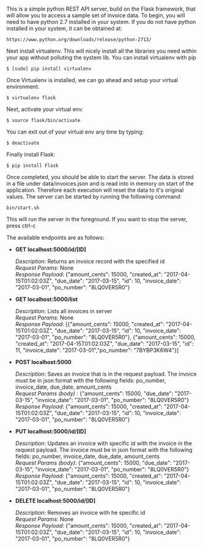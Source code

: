 This is a simple python REST API server, build on the Flask framework, that will allow you to access a sample set of invoice data.
To begin, you will need to have python 2.7 installed in your system.
If you do not have python installed in your system, it can be obtained at:

  `https://www.python.org/downloads/release/python-2713/`

Next install virtualenv. This will nicely install all the libraries you need within your app without polluting the system lib. 
You can install virtualenv with pip 

  `$ [sudo] pip install virtualenv`

Once Virtualenv is installed, we can go ahead and setup your virtual environment.

  `$ virtualenv flask`

Next, activate your virtual env:

  `$ source flask/bin/activate`

You can exit out of your virtual env any time by typing:

  `$ deactivate`

Finally install Flask:

  `$ pip install Flask`

Once completed, you should be able to start the server.  The data is stored in a file under data/invoices.json and is read into in memory on start of the application. Therefore each execution
will reset the data to it's original values.  The server can be started by running the following command:

  `bin/start.sh`

This will run the server in the foreground.  If you want to stop the server, press ctrl-c

The available endpoints are as follows:

* **GET localhost:5000/id/[ID]**

   *Description*: Returns an invoice record with the specified id  
   *Request Params*: None  
   *Response Payload*: {"amount_cents": 15000, "created_at": "2017-04-15T01:02:03Z", "due_date": "2017-03-15", "id": 10, "invoice_date": "2017-03-01", "po_number": "8LQ0VER5R0"}
   
* **GET localhost:5000/list**

   *Description*: Lists all invoices in server  
   *Request Params*: None  
   *Response Payload*: [{"amount_cents": 15000, "created_at": "2017-04-15T01:02:03Z", "due_date": "2017-03-15", "id": 10, "invoice_date": "2017-03-01", "po_number": "8LQ0VER5R0"}, {"amount_cents": 15000, "created_at": "2017-04-15T01:02:03Z", "due_date": "2017-03-15", "id": 11, "invoice_date": "2017-03-01","po_number": "7BYBP3K6W4"}]
   
* **POST localhost:5000**

   *Description*: Saves an invoice that is in the request payload. The invoice must be in json format with the following fields: po_number, invoice_date, due_date, amount_cents  
   *Request Params (body)* : {"amount_cents": 15000, "due_date": "2017-03-15", "invoice_date": "2017-03-01", "po_number": "8LQ0VER5R0"}  
   *Response Payload*: {"amount_cents": 15000, "created_at": "2017-04-15T01:02:03Z", "due_date": "2017-03-15", "id": 10, "invoice_date": "2017-03-01", "po_number": "8LQ0VER5R0"}

* **PUT localhost:5000/id/[ID]**

   *Description*: Updates an invoice with specific id with the invoice in the request payload. The invoice must be in json format with the following fields: po_number, invoice_date, due_date, amount_cents  
   *Request Params (body)*: {"amount_cents": 15000, "due_date": "2017-03-15", "invoice_date": "2017-03-01", "po_number": "8LQ0VER5R0"}  
   *Response Payload*: {"amount_cents": 15000, "created_at": "2017-04-15T01:02:03Z", "due_date": "2017-03-15", "id": 10, "invoice_date": "2017-03-01", "po_number": "8LQ0VER5R0"}
   
* **DELETE localhost:5000/id/[ID]**

   *Description*: Removes an invoice with he specific id  
   *Request Params*: None  
   *Response Payload*: {"amount_cents": 15000, "created_at": "2017-04-15T01:02:03Z", "due_date": "2017-03-15", "id": 10, "invoice_date": "2017-03-01", "po_number": "8LQ0VER5R0"}
